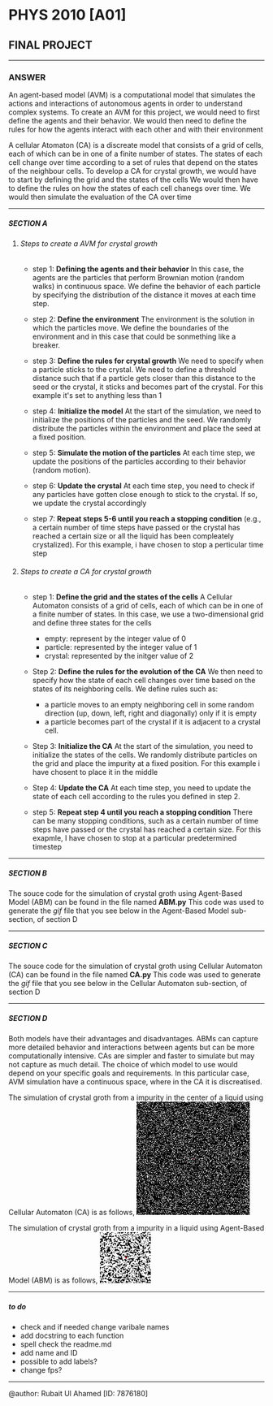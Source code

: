 # PHYS 2010 [A01]
## FINAL PROJECT
------------------------------------------------------------------------------------------------------------------------

### ANSWER

An agent-based model (AVM) is a computational model that simulates the actions and interactions of autonomous agents in order to understand complex systems. To create an AVM for this project, we would need to first define the agents and their behavior. We would then need to define the rules for how the agents interact with each other and with their environment

A cellular Atomaton (CA) is a discreate model that consists of a grid of cells, each of which can be in one of a finite number of states. The states of each cell change over time according to a set of rules that depend on the states of the neighbour cells. To develop a CA for crystal growth, we would have to start by defining the grid and the states of the cells  We would then have to define the rules on how the states of each cell chanegs over time. We would then simulate the evaluation of the CA over time

------------------------------------------------------------------------------------------------------------------------

##### SECTION A

1. ###### Steps to create a AVM for crystal growth
    
    * step 1: **Defining the agents and their behavior**
    In this case, the agents are the particles that perform Brownian motion (random walks) in continuous space. We define the behavior of each particle by specifying the distribution of the distance it moves at each time step. 

    * step 2: **Define the environment**
    The environment is the solution in which the particles move. We define the boundaries of the environment and in this case that could be sonmething like a breaker.

    * step 3: **Define the rules for crystal growth**
    We need to specify when a particle sticks to the crystal. We need to define a threshold distance such that if a particle gets closer than this distance to the seed or the crystal, it sticks and becomes part of the crystal. For this example it's set to anything less than 1

    * step 4: **Initialize the model**
    At the start of the simulation, we need to initialize the positions of the particles and the seed. We randomly distribute the particles within the environment and place the seed at a fixed position.
    
    * step 5: **Simulate the motion of the particles**
    At each time step, we update the positions of the particles according to their behavior (random motion).

    *  step 6: **Update the crystal**
    At each time step, you need to check if any particles have gotten close enough to stick to the crystal. If so, we update the crystal accordingly
    
    * step 7: **Repeat steps 5-6 until you reach a stopping condition**
    (e.g., a certain number of time steps have passed or the crystal has reached a certain size or all the liquid has been compleately crystalized). For this example, i have chosen to stop a perticular time step

2. ###### Steps to create a CA for crystal growth

    * step 1: **Define the grid and the states of the cells**
    A Cellular Automaton consists of a grid of cells, each of which can be in one of a finite number of states. In this case, we use a two-dimensional grid and define three states for the cells
        * empty: represent by the integer value of 0
        * particle: represented by the integer value of 1
        * crystal: represented by the initger value of 2

    * Step 2: **Define the rules for the evolution of the CA**
    We then need to specify how the state of each cell changes over time based on the states of its neighboring cells. We define rules such as:
        * a particle moves to an empty neighboring cell in some random direction (up, down, left, right and diagonally) only if it is empty
        * a particle becomes part of the crystal if it is adjacent to a crystal cell.
    
    * Step 3: **Initialize the CA**
    At the start of the simulation, you need to initialize the states of the cells. We randomly distribute particles on the grid and place the impurity at a fixed position. For this example i have chosent to place it in the middle
    
    * Step 4: **Update the CA**
    At each time step, you need to update the state of each cell according to the rules you defined in step 2.

    * step 5: **Repeat step 4 until you reach a stopping condition**
    There can be many stopping conditions, such as a certain number of time steps have passed or the crystal has reached a certain size. For this exapmle, I have chosen to stop at a particular predetermined timestep



------------------------------------------------------------------------------------------------------------------------

##### SECTION B

The souce code for the simulation of crystal groth using Agent-Based Model (ABM) can be found in the file named **ABM.py**
This code was used to generate the *gif* file that you see below in the Agent-Based Model sub-section, of section D

------------------------------------------------------------------------------------------------------------------------

##### SECTION C

The souce code for the simulation of crystal groth using Cellular Automaton (CA) can be found in the file named **CA.py**
This code was used to generate the *gif* file that you see below in the Cellular Automaton sub-section, of section D

------------------------------------------------------------------------------------------------------------------------

##### SECTION D

Both models have their advantages and disadvantages. ABMs can capture more detailed behavior and interactions between agents but can be more computationally intensive. CAs are simpler and faster to simulate but may not capture as much detail. The choice of which model to use would depend on your specific goals and requirements. In this particular case, AVM simulation have a continuous space, where in the CA it is discreatised.

The simulation of  crystal groth from a impurity in the center of a liquid using Cellular Automaton (CA) is as follows,
![](CA_Sim.gif)


The simulation of  crystal groth from a impurity in a liquid using Agent-Based Model (ABM) is as follows,
![](ABM_Sim.gif)


------------------------------------------------------------------------------------------------------------------------

##### to do

* check and if needed change varibale names
* add docstring to each function
* spell check the readme.md
* add name and ID
* possible to add labels?
* change fps?

------------------------------------------------------------------------------------------------------------------------


@author: Rubait Ul Ahamed [ID: 7876180]